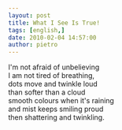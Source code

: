 ```yaml
---
layout: post
title: What I See Is True!
tags: [english,]
date: 2010-02-04 14:57:00
author: pietro
---
```

I'm not afraid of unbelieving<br/>I am not tired of breathing,<br/>dots move and twinkle loud<br/>than softer than a cloud<br/>smooth colours when it's raining<br/>and mist keeps smiling proud<br/>then shattering and twinkling.
